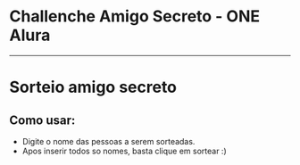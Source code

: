 # Challenche Amigo Secreto - ONE Alura 
---
# Sorteio amigo secreto 
## Como usar:

* Digite o nome das pessoas a serem sorteadas.
* Apos inserir todos so nomes, basta clique em sortear :)
